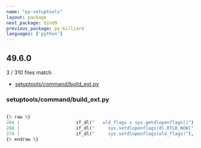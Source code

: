 ```yaml
---
name: "py-setuptools"
layout: package
next_package: bind9
previous_package: py-billiard
languages: ['python']
---
```

## 49.6.0
3 / 310 files match

 - [setuptools/command/build_ext.py](#setuptoolscommandbuild_extpy)

### setuptools/command/build_ext.py

```python

{% raw %}
264 |                     if_dl("   old_flags = sys.getdlopenflags()"),
268 |                     if_dl("     sys.setdlopenflags(dl.RTLD_NOW)"),
274 |                     if_dl("     sys.setdlopenflags(old_flags)"),
{% endraw %}

```